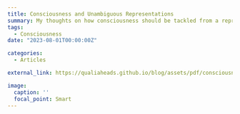 ```yaml
---
title: Consciousness and Unambiguous Representations
summary: My thoughts on how consciousness should be tackled from a representationalist perspective based on ideas from phenomenal structuralism. Includes an ML-based experiment of how I think one could go about decoding conscious content from neural systems using self attention.
tags:
  - Consciousness
date: "2023-08-01T00:00:00Z"

categories:
  - Articles

external_link: https://qualiaheads.github.io/blog/assets/pdf/consciousness-and-unambigous-representations.pdf 

image:
  caption: ''
  focal_point: Smart
---
```

